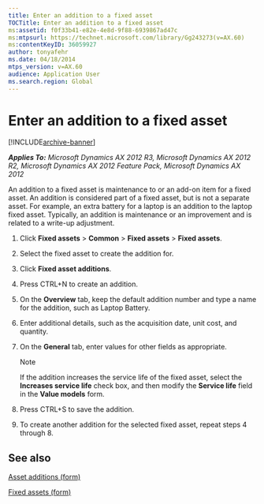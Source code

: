 ```yaml
---
title: Enter an addition to a fixed asset
TOCTitle: Enter an addition to a fixed asset
ms:assetid: f0f33b41-e82e-4e8d-9f88-6939867ad47c
ms:mtpsurl: https://technet.microsoft.com/library/Gg243273(v=AX.60)
ms:contentKeyID: 36059927
author: tonyafehr
ms.date: 04/18/2014
mtps_version: v=AX.60
audience: Application User
ms.search.region: Global
---
```


# Enter an addition to a fixed asset 


[!INCLUDE[archive-banner](includes/archive-banner.md)]


_**Applies To:** Microsoft Dynamics AX 2012 R3, Microsoft Dynamics AX 2012 R2, Microsoft Dynamics AX 2012 Feature Pack, Microsoft Dynamics AX 2012_

An addition to a fixed asset is maintenance to or an add-on item for a fixed asset. An addition is considered part of a fixed asset, but is not a separate asset. For example, an extra battery for a laptop is an addition to the laptop fixed asset. Typically, an addition is maintenance or an improvement and is related to a write-up adjustment.

1.  Click **Fixed assets** \> **Common** \> **Fixed assets** \> **Fixed assets**.

2.  Select the fixed asset to create the addition for.

3.  Click **Fixed asset additions**.

4.  Press CTRL+N to create an addition.

5.  On the **Overview** tab, keep the default addition number and type a name for the addition, such as Laptop Battery.

6.  Enter additional details, such as the acquisition date, unit cost, and quantity.

7.  On the **General** tab, enter values for other fields as appropriate.
    

    > [!NOTE]
    > <P>If the addition increases the service life of the fixed asset, select the <STRONG>Increases service life</STRONG> check box, and then modify the <STRONG>Service life</STRONG> field in the <STRONG>Value models</STRONG> form.</P>



8.  Press CTRL+S to save the addition.

9.  To create another addition for the selected fixed asset, repeat steps 4 through 8.

## See also

[Asset additions (form)](https://technet.microsoft.com/library/hh227527\(v=ax.60\))

[Fixed assets (form)](https://technet.microsoft.com/library/aa620341\(v=ax.60\))

  


